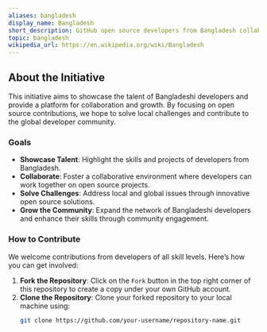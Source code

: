 ```yaml
---
aliases: bangladesh
display_name: Bangladesh
short_description: GitHub open source developers from Bangladesh collaborating on projects and sharing their contributions globally.
topic: bangladesh
wikipedia_url: https://en.wikipedia.org/wiki/Bangladesh
---
```


## About the Initiative

This initiative aims to showcase the talent of Bangladeshi developers and provide a platform for collaboration and growth. By focusing on open source contributions, we hope to solve local challenges and contribute to the global developer community.

### Goals
- **Showcase Talent**: Highlight the skills and projects of developers from Bangladesh.
- **Collaborate**: Foster a collaborative environment where developers can work together on open source projects.
- **Solve Challenges**: Address local and global issues through innovative open source solutions.
- **Grow the Community**: Expand the network of Bangladeshi developers and enhance their skills through community engagement.

### How to Contribute

We welcome contributions from developers of all skill levels. Here’s how you can get involved:
1. **Fork the Repository**: Click on the `Fork` button in the top right corner of this repository to create a copy under your own GitHub account.
2. **Clone the Repository**: Clone your forked repository to your local machine using:
   ```sh
   git clone https://github.com/your-username/repository-name.git
